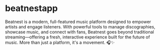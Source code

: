 # beatnestapp
Beatnest is a modern, full-featured music platform designed to empower artists and engage listeners. With powerful tools to manage discographies, showcase music, and connect with fans, Beatnest goes beyond traditional streaming—offering a fresh, interactive experience built for the future of music. More than just a platform, it's a movement. 🎧✨
